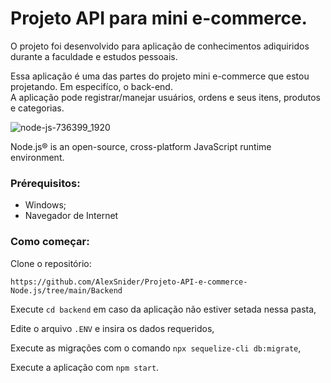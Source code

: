 # Projeto API para mini e-commerce.

O projeto foi desenvolvido para aplicação de conhecimentos adiquiridos durante a faculdade e estudos pessoais. <br/>

Essa aplicação é uma das partes do projeto mini e-commerce que estou projetando. Em especifíco, o back-end. <br/>
A aplicação pode registrar/manejar usuários, ordens e seus itens, produtos e categorias.

![node-js-736399_1920](https://github.com/AlexSnider/Projeto-API-e-commerce-Node.js/assets/103783575/18da5724-9985-4320-ae21-800a2ebfb092)

Node.js® is an open-source, cross-platform JavaScript runtime environment.


### Prérequisitos:

* Windows;
* Navegador de Internet

### Como começar:

Clone o repositório:

`https://github.com/AlexSnider/Projeto-API-e-commerce-Node.js/tree/main/Backend`

Execute `cd backend` em caso da aplicação não estiver setada nessa pasta,

Edite o arquivo `.ENV` e insira os dados requeridos,

Execute as migrações com o comando `npx sequelize-cli db:migrate`,

Execute a aplicação com `npm start`.

